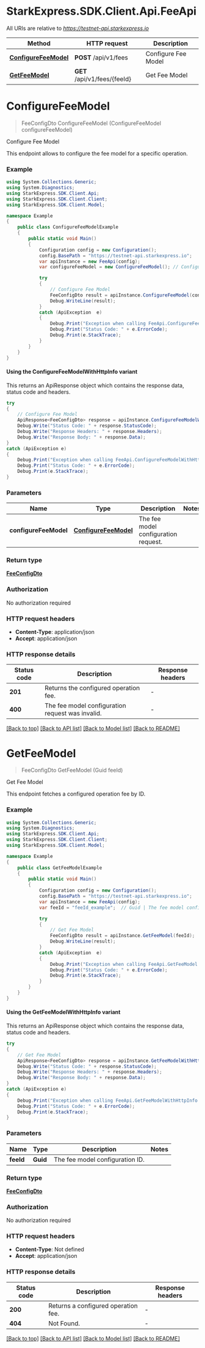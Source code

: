 # StarkExpress.SDK.Client.Api.FeeApi

All URIs are relative to *https://testnet-api.starkexpress.io*

| Method | HTTP request | Description |
|--------|--------------|-------------|
| [**ConfigureFeeModel**](FeeApi.md#configurefeemodel) | **POST** /api/v1/fees | Configure Fee Model |
| [**GetFeeModel**](FeeApi.md#getfeemodel) | **GET** /api/v1/fees/{feeId} | Get Fee Model |

<a name="configurefeemodel"></a>
# **ConfigureFeeModel**
> FeeConfigDto ConfigureFeeModel (ConfigureFeeModel configureFeeModel)

Configure Fee Model

This endpoint allows to configure the fee model for a specific operation.

### Example
```csharp
using System.Collections.Generic;
using System.Diagnostics;
using StarkExpress.SDK.Client.Api;
using StarkExpress.SDK.Client.Client;
using StarkExpress.SDK.Client.Model;

namespace Example
{
    public class ConfigureFeeModelExample
    {
        public static void Main()
        {
            Configuration config = new Configuration();
            config.BasePath = "https://testnet-api.starkexpress.io";
            var apiInstance = new FeeApi(config);
            var configureFeeModel = new ConfigureFeeModel(); // ConfigureFeeModel | The fee model configuration request.

            try
            {
                // Configure Fee Model
                FeeConfigDto result = apiInstance.ConfigureFeeModel(configureFeeModel);
                Debug.WriteLine(result);
            }
            catch (ApiException  e)
            {
                Debug.Print("Exception when calling FeeApi.ConfigureFeeModel: " + e.Message);
                Debug.Print("Status Code: " + e.ErrorCode);
                Debug.Print(e.StackTrace);
            }
        }
    }
}
```

#### Using the ConfigureFeeModelWithHttpInfo variant
This returns an ApiResponse object which contains the response data, status code and headers.

```csharp
try
{
    // Configure Fee Model
    ApiResponse<FeeConfigDto> response = apiInstance.ConfigureFeeModelWithHttpInfo(configureFeeModel);
    Debug.Write("Status Code: " + response.StatusCode);
    Debug.Write("Response Headers: " + response.Headers);
    Debug.Write("Response Body: " + response.Data);
}
catch (ApiException e)
{
    Debug.Print("Exception when calling FeeApi.ConfigureFeeModelWithHttpInfo: " + e.Message);
    Debug.Print("Status Code: " + e.ErrorCode);
    Debug.Print(e.StackTrace);
}
```

### Parameters

| Name | Type | Description | Notes |
|------|------|-------------|-------|
| **configureFeeModel** | [**ConfigureFeeModel**](ConfigureFeeModel.md) | The fee model configuration request. |  |

### Return type

[**FeeConfigDto**](FeeConfigDto.md)

### Authorization

No authorization required

### HTTP request headers

 - **Content-Type**: application/json
 - **Accept**: application/json


### HTTP response details
| Status code | Description | Response headers |
|-------------|-------------|------------------|
| **201** | Returns the configured operation fee. |  -  |
| **400** | The fee model configuration request was invalid. |  -  |

[[Back to top]](#) [[Back to API list]](../README.md#documentation-for-api-endpoints) [[Back to Model list]](../README.md#documentation-for-models) [[Back to README]](../README.md)

<a name="getfeemodel"></a>
# **GetFeeModel**
> FeeConfigDto GetFeeModel (Guid feeId)

Get Fee Model

This endpoint fetches a configured operation fee by ID.

### Example
```csharp
using System.Collections.Generic;
using System.Diagnostics;
using StarkExpress.SDK.Client.Api;
using StarkExpress.SDK.Client.Client;
using StarkExpress.SDK.Client.Model;

namespace Example
{
    public class GetFeeModelExample
    {
        public static void Main()
        {
            Configuration config = new Configuration();
            config.BasePath = "https://testnet-api.starkexpress.io";
            var apiInstance = new FeeApi(config);
            var feeId = "feeId_example";  // Guid | The fee model configuration ID.

            try
            {
                // Get Fee Model
                FeeConfigDto result = apiInstance.GetFeeModel(feeId);
                Debug.WriteLine(result);
            }
            catch (ApiException  e)
            {
                Debug.Print("Exception when calling FeeApi.GetFeeModel: " + e.Message);
                Debug.Print("Status Code: " + e.ErrorCode);
                Debug.Print(e.StackTrace);
            }
        }
    }
}
```

#### Using the GetFeeModelWithHttpInfo variant
This returns an ApiResponse object which contains the response data, status code and headers.

```csharp
try
{
    // Get Fee Model
    ApiResponse<FeeConfigDto> response = apiInstance.GetFeeModelWithHttpInfo(feeId);
    Debug.Write("Status Code: " + response.StatusCode);
    Debug.Write("Response Headers: " + response.Headers);
    Debug.Write("Response Body: " + response.Data);
}
catch (ApiException e)
{
    Debug.Print("Exception when calling FeeApi.GetFeeModelWithHttpInfo: " + e.Message);
    Debug.Print("Status Code: " + e.ErrorCode);
    Debug.Print(e.StackTrace);
}
```

### Parameters

| Name | Type | Description | Notes |
|------|------|-------------|-------|
| **feeId** | **Guid** | The fee model configuration ID. |  |

### Return type

[**FeeConfigDto**](FeeConfigDto.md)

### Authorization

No authorization required

### HTTP request headers

 - **Content-Type**: Not defined
 - **Accept**: application/json


### HTTP response details
| Status code | Description | Response headers |
|-------------|-------------|------------------|
| **200** | Returns a configured operation fee. |  -  |
| **404** | Not Found. |  -  |

[[Back to top]](#) [[Back to API list]](../README.md#documentation-for-api-endpoints) [[Back to Model list]](../README.md#documentation-for-models) [[Back to README]](../README.md)

